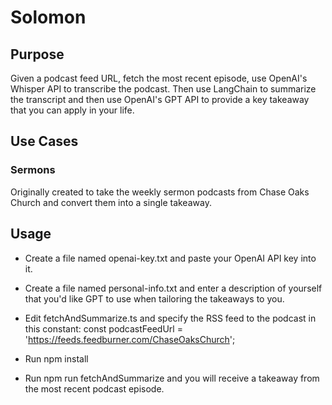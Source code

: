 # Solomon

## Purpose
Given a podcast feed URL, fetch the most recent episode, use OpenAI's Whisper API to transcribe the podcast.
Then use LangChain to summarize the transcript and then use OpenAI's GPT API to provide a key takeaway that you can apply in your life. 

## Use Cases
### Sermons
Originally created to take the weekly sermon podcasts from Chase Oaks Church and convert them into a single takeaway. 
	

## Usage
- Create a file named openai-key.txt and paste your OpenAI API key into it. 

- Create a file named personal-info.txt and enter a description of yourself that you'd like GPT to use when tailoring the takeaways to you. 

- Edit fetchAndSummarize.ts and specify the RSS feed to the podcast in this constant: 
    const podcastFeedUrl = 'https://feeds.feedburner.com/ChaseOaksChurch';

- Run npm install

- Run npm run fetchAndSummarize and you will receive a takeaway from the most recent podcast episode. 


